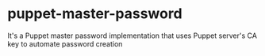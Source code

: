 # puppet-master-password
It's a Puppet master password implementation that uses Puppet server's CA key to automate password creation
